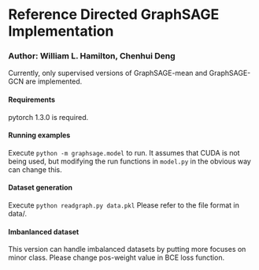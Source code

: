 # Reference Directed GraphSAGE Implementation
### Author: William L. Hamilton, Chenhui Deng


Currently, only supervised versions of GraphSAGE-mean and GraphSAGE-GCN are implemented. 

#### Requirements

pytorch 1.3.0 is required.

#### Running examples

Execute `python -m graphsage.model` to run.
It assumes that CUDA is not being used, but modifying the run functions in `model.py` in the obvious way can change this.

#### Dataset generation

Execute `python readgraph.py data.pkl`
Please refer to the file format in data/.

#### Imbanlanced dataset

This version can handle imbalanced datasets by putting more focuses on minor class. Please change pos-weight value in BCE loss function.

